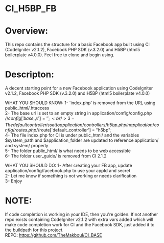 CI_H5BP_FB
==========

Overview: 
=========
This repo contains the structure for a basic Facebook app built using CI (CodeIgniter v2.1.2), Facebook PHP SDK (v.3.2.0) and H5BP (html5 boilerplate v4.0.0). Feel free to clone and begin using.

Descripton:
===========
A decent starting point for a new Facebook application using CodeIgniter v2.1.2, Facebook PHP SDK (v.3.2.0) and H5BP (html5 boilerplate v4.0.0)

WHAT YOU SHOULD KNOW:
1- 'index.php' is removed from the URL using public_html/.htaccess<br/>
2- The base url is set to an empty string in application/config/config.php //$config['base_url']	= '';<br/>
3- The default controller is set to application/controllers/h5bp.php in application/config/routes.php //$route['default_controller'] = "h5bp";<br/>
4- The file index.php for CI is under public_html/ and the variables $system_path and $application_folder are updated to reference application/ and system/ properly<br/>
5- The folder public_html/ is what needs to be web accessible <br/>
6- The folder user_guide/ is removed from CI 2.1.2<br/>

WHAT YOU SHOULD DO:
1- After creating your FB app, update application/config/facebook.php to use your appId and secret<br/>
2- Let me know if something is not working or needs clarification<br/>
3- Enjoy<br/>

NOTE:
=====
If code completion is working in your IDE, then you're golden. If not another repo exists containing CodeIgniter v2.1.2 with extra vars added which will make code completion work for CI and the Facebook SDK, just added it to the buildpath for this project.<br/>
REPO: https://github.com/TheMakboul/CI_BASE<br/>